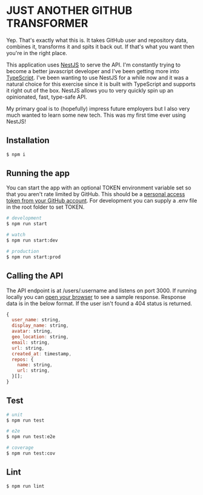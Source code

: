 # JUST ANOTHER GITHUB TRANSFORMER

Yep. That's exactly what this is. It takes GitHub user and repository data, combines it, transforms it and spits it back out. If that's what you want then you're in the right place.

This application uses [NestJS](https://nestjs.com/) to serve the API. I'm constantly trying to become a better javascript developer and I've been  getting more into [TypeScript](https://www.typescriptlang.org/). I've been wanting to use NestJS for a while now and it was a natural choice for this exercise since it is built with TypeScript and supports it right out of the box. NestJS allows you to very quickly spin up an opinionated, fast, type-safe API.

My primary goal is to (hopefully) impress future employers but I also very much wanted to learn some new tech. This was my first time ever using NestJS!

## Installation

```bash
$ npm i
```

## Running the app

You can start the app with an optional TOKEN environment variable set so that you aren't rate limited by GitHub. This should be a [personal access token from your GitHub account](https://docs.github.com/en/free-pro-team@latest/rest/guides/getting-started-with-the-rest-api#using-personal-access-tokens). For development you can supply a .env file in the root folder to set TOKEN.

```bash
# development
$ npm run start

# watch
$ npm run start:dev

# production
$ npm run start:prod
```

## Calling the API

The API endpoint is at /users/:username and listens on port 3000. If running locally you can [open your browser](http://localhost:3000/users/adam-larson-lee) to see a sample response. Response data is in the below format. If the user isn't found a 404 status is returned.

```javascript
{
  user_name: string,
  display_name: string,
  avatar: string,
  geo_location: string,
  email: string,
  url: string,
  created_at: timestamp,
  repos: {
    name: string,
    url: string,
  }[];
}
```

## Test

```bash
# unit
$ npm run test

# e2e
$ npm run test:e2e

# coverage
$ npm run test:cov
```

## Lint

```bash
$ npm run lint
```
